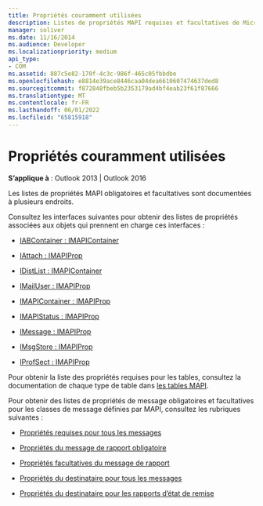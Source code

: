 ```yaml
---
title: Propriétés couramment utilisées
description: Listes de propriétés MAPI requises et facultatives de Microsoft Outlook qui sont documentées à plusieurs endroits.
manager: soliver
ms.date: 11/16/2014
ms.audience: Developer
ms.localizationpriority: medium
api_type:
- COM
ms.assetid: 887c5e82-170f-4c3c-986f-465c05fbbdbe
ms.openlocfilehash: e8814e39ace8446caa04dea6610607474637ded8
ms.sourcegitcommit: f872848fbeb5b2353179ad4bf4eab23f61f87666
ms.translationtype: MT
ms.contentlocale: fr-FR
ms.lasthandoff: 06/01/2022
ms.locfileid: "65815918"
---
```

# <a name="commonly-used-properties"></a>Propriétés couramment utilisées

 
  
**S’applique à** : Outlook 2013 | Outlook 2016 
  
Les listes de propriétés MAPI obligatoires et facultatives sont documentées à plusieurs endroits.
  
Consultez les interfaces suivantes pour obtenir des listes de propriétés associées aux objets qui prennent en charge ces interfaces :
  
- [IABContainer : IMAPIContainer](iabcontainerimapicontainer.md)
    
- [IAttach : IMAPIProp](iattachimapiprop.md)
    
- [IDistList : IMAPIContainer](idistlistimapicontainer.md)
    
- [IMailUser : IMAPIProp](imailuserimapiprop.md)
    
- [IMAPIContainer : IMAPIProp](imapicontainerimapiprop.md)
    
- [IMAPIStatus : IMAPIProp](imapistatusimapiprop.md)
    
- [IMessage : IMAPIProp](imessageimapiprop.md)
    
- [IMsgStore : IMAPIProp](imsgstoreimapiprop.md)
    
- [IProfSect : IMAPIProp](iprofsectimapiprop.md)
    
Pour obtenir la liste des propriétés requises pour les tables, consultez la documentation de chaque type de table dans [les tables MAPI](mapi-tables.md).
  
Pour obtenir des listes de propriétés de message obligatoires et facultatives pour les classes de message définies par MAPI, consultez les rubriques suivantes : 
  
- [Propriétés requises pour tous les messages](required-properties-for-all-messages.md)
    
- [Propriétés du message de rapport obligatoire](required-report-message-properties.md)
    
- [Propriétés facultatives du message de rapport](optional-report-message-properties.md)
    
- [Propriétés du destinataire pour tous les messages](recipient-properties-for-all-messages.md)
    
- [Propriétés du destinataire pour les rapports d’état de remise](recipient-properties-for-delivery-status-reports.md)
    

